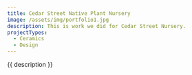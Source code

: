 ```yaml
---
title: Cedar Street Native Plant Nursery
image: /assets/img/portfolio1.jpg
description: This is work we did for Cedar Street Nursery.
projectTypes:
  - Ceramics
  - Design
---
```

{{ description }}